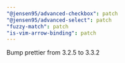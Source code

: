 ```yaml
---
"@jensen95/advanced-checkbox": patch
"@jensen95/advanced-select": patch
"fuzzy-match": patch
"is-vim-arrow-binding": patch
---
```


Bump prettier from 3.2.5 to 3.3.2

